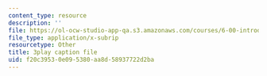 ```yaml
---
content_type: resource
description: ''
file: https://ol-ocw-studio-app-qa.s3.amazonaws.com/courses/6-00-introduction-to-computer-science-and-programming-fall-2008/f20c39530e095380aa8d58937722d2ba_QJ_MPc0TobI.vtt
file_type: application/x-subrip
resourcetype: Other
title: 3play caption file
uid: f20c3953-0e09-5380-aa8d-58937722d2ba
---
```

